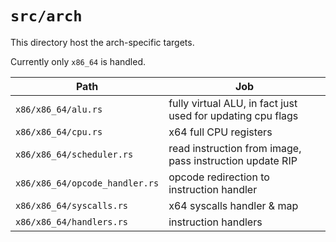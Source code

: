 `src/arch`
==========

This directory host the arch-specific targets.

Currently only `x86_64` is handled.

|  Path                                 | Job                                                              |
|---------------------------------------|------------------------------------------------------------------|
| `x86/x86_64/alu.rs`                   | fully virtual ALU, in fact just used for updating cpu flags      |
| `x86/x86_64/cpu.rs`                   | x64 full CPU registers                                           |
| `x86/x86_64/scheduler.rs`             | read instruction from image, pass instruction update RIP         |
| `x86/x86_64/opcode_handler.rs`        | opcode redirection to instruction handler                        |
| `x86/x86_64/syscalls.rs`              | x64 syscalls handler & map                                       |
| `x86/x86_64/handlers.rs`              | instruction handlers                                             |